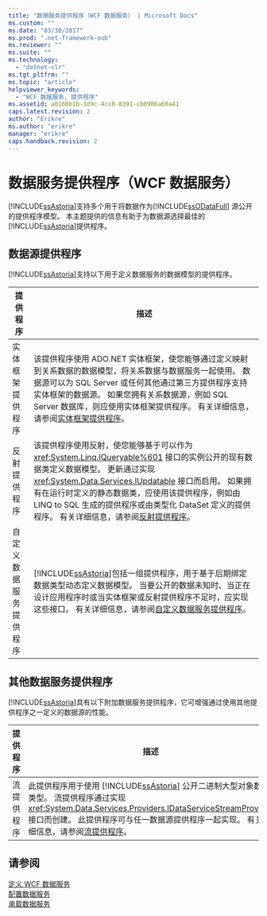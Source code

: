 ```yaml
---
title: "数据服务提供程序（WCF 数据服务） | Microsoft Docs"
ms.custom: ""
ms.date: "03/30/2017"
ms.prod: ".net-framework-oob"
ms.reviewer: ""
ms.suite: ""
ms.technology: 
  - "dotnet-clr"
ms.tgt_pltfrm: ""
ms.topic: "article"
helpviewer_keywords: 
  - "WCF 数据服务, 提供程序"
ms.assetid: a0160b1b-3d9c-4cc8-8391-cb0986a60a41
caps.latest.revision: 2
author: "Erikre"
ms.author: "erikre"
manager: "erikre"
caps.handback.revision: 2
---
```

# 数据服务提供程序（WCF 数据服务）
[!INCLUDE[ssAstoria](../../../../includes/ssastoria-md.md)]支持多个用于将数据作为[!INCLUDE[ssODataFull](../../../../includes/ssodatafull-md.md)] 源公开的提供程序模型。  本主题提供的信息有助于为数据源选择最佳的 [!INCLUDE[ssAstoria](../../../../includes/ssastoria-md.md)]提供程序。  
  
## 数据源提供程序  
 [!INCLUDE[ssAstoria](../../../../includes/ssastoria-md.md)]支持以下用于定义数据服务的数据模型的提供程序。  
  
|提供程序|描述|  
|----------|--------|  
|实体框架提供程序|该提供程序使用 ADO.NET 实体框架，使您能够通过定义映射到关系数据的数据模型，将关系数据与数据服务一起使用。  数据源可以为 SQL Server 或任何其他通过第三方提供程序支持实体框架的数据源。  如果您拥有关系数据源，例如 SQL Server 数据库，则应使用实体框架提供程序。  有关详细信息，请参阅[实体框架提供程序](../../../../docs/framework/data/wcf/entity-framework-provider-wcf-data-services.md)。|  
|反射提供程序|该提供程序使用反射，使您能够基于可以作为 <xref:System.Linq.IQueryable%601> 接口的实例公开的现有数据类定义数据模型。  更新通过实现 <xref:System.Data.Services.IUpdatable> 接口而启用。  如果拥有在运行时定义的静态数据类，应使用该提供程序，例如由 LINQ to SQL 生成的提供程序或由类型化 DataSet 定义的提供程序。  有关详细信息，请参阅[反射提供程序](../../../../docs/framework/data/wcf/reflection-provider-wcf-data-services.md)。|  
|自定义数据服务提供程序|[!INCLUDE[ssAstoria](../../../../includes/ssastoria-md.md)]包括一组提供程序，用于基于后期绑定数据类型动态定义数据模型。  当要公开的数据未知时、当正在设计应用程序时或当实体框架或反射提供程序不足时，应实现这些接口。  有关详细信息，请参阅[自定义数据服务提供程序](../../../../docs/framework/data/wcf/custom-data-service-providers-wcf-data-services.md)。|  
  
## 其他数据服务提供程序  
 [!INCLUDE[ssAstoria](../../../../includes/ssastoria-md.md)]具有以下附加数据服务提供程序，它可增强通过使用其他提供程序之一定义的数据源的性能。  
  
|提供程序|描述|  
|----------|--------|  
|流提供程序|此提供程序用于使用 [!INCLUDE[ssAstoria](../../../../includes/ssastoria-md.md)] 公开二进制大型对象数据类型。  流提供程序通过实现 <xref:System.Data.Services.Providers.IDataServiceStreamProvider> 接口而创建。  此提供程序可与任一数据源提供程序一起实现。  有关详细信息，请参阅[流提供程序](../../../../docs/framework/data/wcf/streaming-provider-wcf-data-services.md)。|  
  
## 请参阅  
 [定义 WCF 数据服务](../../../../docs/framework/data/wcf/defining-wcf-data-services.md)   
 [配置数据服务](../../../../docs/framework/data/wcf/configuring-the-data-service-wcf-data-services.md)   
 [承载数据服务](../../../../docs/framework/data/wcf/hosting-the-data-service-wcf-data-services.md)